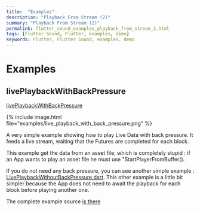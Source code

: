 ```yaml
---
title:  "Examples"
description: "Playback From Stream (2)"
summary: "Playback From Stream (2)"
permalink: flutter_sound_examples_playback_from_stream_2.html
tags: [Flutter Sound, Flutter, examples, demo]
keywords: Flutter, Flutter Sound, examples, demo
---
```

# Examples


## livePlaybackWithBackPressure

[livePlaybackWithBackPressure](https://github.com/canardoux/tau/blob/master/flutter_sound/example/lib/livePlaybackWithBackPressure/live_playback_with_back_pressure.dart)

{% include image.html file="examples/live_playback_with_back_pressure.png" %}

A very simple example showing how to play Live Data with back pressure. It feeds a live stream, waiting that the Futures are completed for each block.

This example get the data from an asset file, which is completely stupid : if an App wants to play an asset file he must use "StartPlayerFromBuffer\(\).

If you do not need any back pressure, you can see another simple example : [LivePlaybackWithoutBackPressure.dart](https://github.com/canardoux/tau/tree/bb6acacc34205174a8438a13c8c0797f7bfa2143/doc/tau/player.md##liveplaybackwithoutbackpressure). This other example is a little bit simpler because the App does not need to await the playback for each block before playing another one.

The complete example source [is there](https://github.com/canardoux/tau/blob/master/flutter_sound/example/lib/livePlaybackWithBackPressure/live_playback_with_back_pressure.dart)
